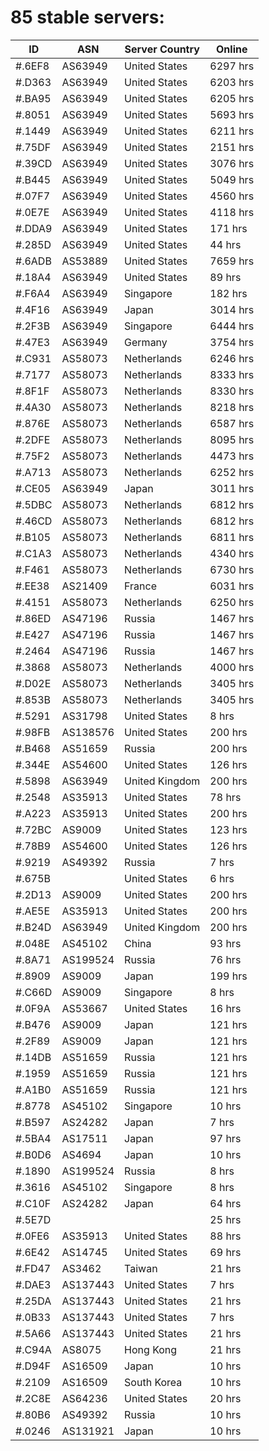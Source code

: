# 85 stable servers:

| ID | ASN | Server Country | Online |
| ------ | ------ | ------ | ------ |
| #.6EF8 | AS63949 | United States | 6297 hrs |
| #.D363 | AS63949 | United States | 6203 hrs |
| #.BA95 | AS63949 | United States | 6205 hrs |
| #.8051 | AS63949 | United States | 5693 hrs |
| #.1449 | AS63949 | United States | 6211 hrs |
| #.75DF | AS63949 | United States | 2151 hrs |
| #.39CD | AS63949 | United States | 3076 hrs |
| #.B445 | AS63949 | United States | 5049 hrs |
| #.07F7 | AS63949 | United States | 4560 hrs |
| #.0E7E | AS63949 | United States | 4118 hrs |
| #.DDA9 | AS63949 | United States | 171 hrs |
| #.285D | AS63949 | United States | 44 hrs |
| #.6ADB | AS53889 | United States | 7659 hrs |
| #.18A4 | AS63949 | United States | 89 hrs |
| #.F6A4 | AS63949 | Singapore | 182 hrs |
| #.4F16 | AS63949 | Japan | 3014 hrs |
| #.2F3B | AS63949 | Singapore | 6444 hrs |
| #.47E3 | AS63949 | Germany | 3754 hrs |
| #.C931 | AS58073 | Netherlands | 6246 hrs |
| #.7177 | AS58073 | Netherlands | 8333 hrs |
| #.8F1F | AS58073 | Netherlands | 8330 hrs |
| #.4A30 | AS58073 | Netherlands | 8218 hrs |
| #.876E | AS58073 | Netherlands | 6587 hrs |
| #.2DFE | AS58073 | Netherlands | 8095 hrs |
| #.75F2 | AS58073 | Netherlands | 4473 hrs |
| #.A713 | AS58073 | Netherlands | 6252 hrs |
| #.CE05 | AS63949 | Japan | 3011 hrs |
| #.5DBC | AS58073 | Netherlands | 6812 hrs |
| #.46CD | AS58073 | Netherlands | 6812 hrs |
| #.B105 | AS58073 | Netherlands | 6811 hrs |
| #.C1A3 | AS58073 | Netherlands | 4340 hrs |
| #.F461 | AS58073 | Netherlands | 6730 hrs |
| #.EE38 | AS21409 | France | 6031 hrs |
| #.4151 | AS58073 | Netherlands | 6250 hrs |
| #.86ED | AS47196 | Russia | 1467 hrs |
| #.E427 | AS47196 | Russia | 1467 hrs |
| #.2464 | AS47196 | Russia | 1467 hrs |
| #.3868 | AS58073 | Netherlands | 4000 hrs |
| #.D02E | AS58073 | Netherlands | 3405 hrs |
| #.853B | AS58073 | Netherlands | 3405 hrs |
| #.5291 | AS31798 | United States | 8 hrs |
| #.98FB | AS138576 | United States | 200 hrs |
| #.B468 | AS51659 | Russia | 200 hrs |
| #.344E | AS54600 | United States | 126 hrs |
| #.5898 | AS63949 | United Kingdom | 200 hrs |
| #.2548 | AS35913 | United States | 78 hrs |
| #.A223 | AS35913 | United States | 200 hrs |
| #.72BC | AS9009 | United States | 123 hrs |
| #.78B9 | AS54600 | United States | 126 hrs |
| #.9219 | AS49392 | Russia | 7 hrs |
| #.675B |  | United States | 6 hrs |
| #.2D13 | AS9009 | United States | 200 hrs |
| #.AE5E | AS35913 | United States | 200 hrs |
| #.B24D | AS63949 | United Kingdom | 200 hrs |
| #.048E | AS45102 | China | 93 hrs |
| #.8A71 | AS199524 | Russia | 76 hrs |
| #.8909 | AS9009 | Japan | 199 hrs |
| #.C66D | AS9009 | Singapore | 8 hrs |
| #.0F9A | AS53667 | United States | 16 hrs |
| #.B476 | AS9009 | Japan | 121 hrs |
| #.2F89 | AS9009 | Japan | 121 hrs |
| #.14DB | AS51659 | Russia | 121 hrs |
| #.1959 | AS51659 | Russia | 121 hrs |
| #.A1B0 | AS51659 | Russia | 121 hrs |
| #.8778 | AS45102 | Singapore | 10 hrs |
| #.B597 | AS24282 | Japan | 7 hrs |
| #.5BA4 | AS17511 | Japan | 97 hrs |
| #.B0D6 | AS4694 | Japan | 10 hrs |
| #.1890 | AS199524 | Russia | 8 hrs |
| #.3616 | AS45102 | Singapore | 8 hrs |
| #.C10F | AS24282 | Japan | 64 hrs |
| #.5E7D |  |  | 25 hrs |
| #.0FE6 | AS35913 | United States | 88 hrs |
| #.6E42 | AS14745 | United States | 69 hrs |
| #.FD47 | AS3462 | Taiwan | 21 hrs |
| #.DAE3 | AS137443 | United States | 7 hrs |
| #.25DA | AS137443 | United States | 21 hrs |
| #.0B33 | AS137443 | United States | 7 hrs |
| #.5A66 | AS137443 | United States | 21 hrs |
| #.C94A | AS8075 | Hong Kong | 21 hrs |
| #.D94F | AS16509 | Japan | 10 hrs |
| #.2109 | AS16509 | South Korea | 10 hrs |
| #.2C8E | AS64236 | United States | 20 hrs |
| #.80B6 | AS49392 | Russia | 10 hrs |
| #.0246 | AS131921 | Japan | 10 hrs |

